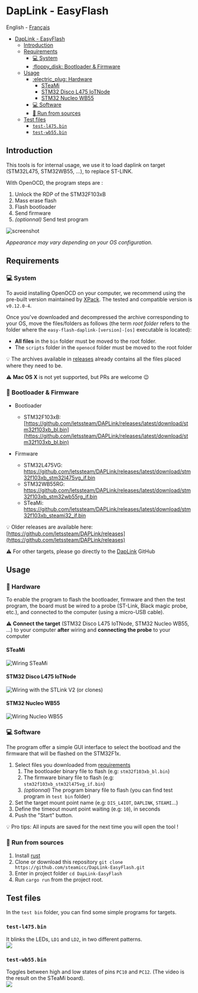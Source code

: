 # DapLink - EasyFlash

English - [Français](README_fr.md)

- [DapLink - EasyFlash](#daplink---easyflash)
  - [Introduction](#introduction)
  - [Requirements](#requirements)
    - [:computer: System](#computer-system)
    - [:floppy\_disk: Bootloader \& Firmware](#floppy_disk-bootloader--firmware)
  - [Usage](#usage)
    - [:electric\_plug: Hardware](#electric_plug-hardware)
      - [STeaMi](#steami)
      - [STM32 Disco L475 IoTNode](#stm32-disco-l475-iotnode)
      - [STM32 Nucleo WB55](#stm32-nucleo-wb55)
    - [:computer: Software](#computer-software)
    - [:crab: Run from sources](#crab-run-from-sources)
  - [Test files](#test-files)
    - [`test-l475.bin`](#test-l475bin)
    - [`test-wb55.bin`](#test-wb55bin)


## Introduction
This tools is for internal usage, we use it to load daplink on target (STM32L475, STM32WB55, ...), to replace ST-LINK.

With OpenOCD, the program steps are :
  1. Unlock the RDP of the STM32F103xB
  2. Mass erase flash
  3. Flash bootloader
  4. Send firmware
  5. _(optionnal)_ Send test program 

![screenshot](doc/screenshot.png)

_Appearance may vary depending on your OS configuration._

## Requirements

### :computer: System
To avoid installing OpenOCD on your computer, we recommend using the pre-built version maintained by [XPack](https://github.com/xpack-dev-tools/openocd-xpack/releases/tag/v0.12.0-4). The tested and compatible version is `v0.12.0-4`.

Once you've downloaded and decompressed the archive corresponding to your OS, move the files/folders as follows (the term _root folder_ refers to the folder where the `easy-flash-daplink-[version]-[os]` executable is located):
 - **All files** in the `bin` folder must be moved to the root folder.
 - The `scripts` folder in the `openocd` folder must be moved to the root folder
  
:bulb: The archives available in [releases](https://github.com/steamicc/DapLink-EasyFlash/releases) already contains all the files placed where they need to be.

:warning: **Mac OS X** is not yet supported, but PRs are welcome :wink:

### :floppy_disk: Bootloader & Firmware
- Bootloader
  - STM32F103xB: [https://github.com/letssteam/DAPLink/releases/latest/download/stm32f103xb_bl.bin](https://github.com/letssteam/DAPLink/releases/latest/download/stm32f103xb_bl.bin)

- Firmware
  - STM32L475VG: [https://github.com/letssteam/DAPLink/releases/latest/download/stm32f103xb_stm32l475vg_if.bin
](https://github.com/letssteam/DAPLink/releases/latest/download/stm32f103xb_stm32l475vg_if.bin
)  
  - STM32WB55RG: [https://github.com/letssteam/DAPLink/releases/latest/download/stm32f103xb_stm32wb55rg_if.bin
](https://github.com/letssteam/DAPLink/releases/latest/download/stm32f103xb_stm32wb55rg_if.bin
)  
  - STeaMi: [https://github.com/letssteam/DAPLink/releases/latest/download/stm32f103xb_steami32_if.bin
](https://github.com/letssteam/DAPLink/releases/latest/download/stm32f103xb_steami32_if.bin
)

:bulb: Older releases are available here: [https://github.com/letssteam/DAPLink/releases](https://github.com/letssteam/DAPLink/releases)

:warning: For other targets, please go directly to the [DapLink](https://github.com/ARMmbed/DAPLink) GitHub 
## Usage

### :electric_plug: Hardware
To enable the program to flash the bootloader, firmware and then the test program, the board must be wired to a probe (ST-Link, Black magic probe, etc.), and connected to the computer (using a micro-USB cable).

:warning: **Connect the target** (STM32 Disco L475 IoTNode, STM32 Nucleo WB55, ...) to your computer **after** wiring and **connecting the probe** to your computer

#### STeaMi
![](doc/wiring_stlink_steami.png "Wiring STeaMi")

#### STM32 Disco L475 IoTNode
![](doc/wiring_l475_stlinkv2.png "Wiring with the STLink V2 (or clones)")

#### STM32 Nucleo WB55
![](doc/wiring_stlink_nucleo.png "Wiring Nucleo WB55")


### :computer: Software
The program offer a simple GUI interface to select the bootload and the firmware that will be flashed on the STM32F1x.


  1. Select files you downloaded from [requirements](#floppy_disk-bootloader--firmware)
     1. The bootloader binary file to flash (e.g: `stm32f103xb_bl.bin`)
     2. The firmware binary file to flash (e.g: `stm32f103xb_stm32l475vg_if.bin`)
     3. _(optionnal)_ The program binary file to flash (you can find test program in `test bin` folder)
  2. Set the target mount point name (e.g: `DIS_L4IOT`, `DAPLINK`, `STEAMI`...)
  3. Define the timeout mount point waiting (e.g: `10`), in seconds
  4. Push the "Start" button.

:bulb: Pro tips: All inputs are saved for the next time you will open the tool !


### :crab: Run from sources
1. Install [rust](https://www.rust-lang.org/tools/install)
2. Clone or download this repository `git clone https://github.com/steamicc/DapLink-EasyFlash.git`
3. Enter in project folder `cd DapLink-EasyFlash`
4. Run `cargo run` from the project root.

## Test files
In the `test bin` folder, you can find some simple programs for targets. 

### `test-l475.bin`
It blinks the LEDs, `LD1` and `LD2`, in two different patterns.  
![](doc/test_l475.gif)

### `test-wb55.bin`
Toggles between high and low states of pins `PC10` and `PC12`.  (The video is the result on the STeaMi board).  
![](doc/test_steami.gif)
